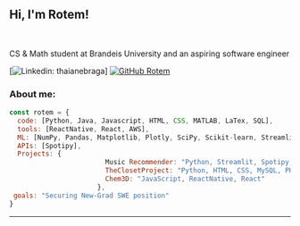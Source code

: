 <h2> Hi, I'm Rotem! </h2>
</br>
<p>CS & Math student at Brandeis University and an aspiring software engineer</br>
</p>

[![Linkedin: thaianebraga](https://img.shields.io/badge/-rotemarie-blue?style=flat-square&logo=Linkedin&logoColor=white&link=https://www.linkedin.com/in/rotem-arie-5262601b3/)]
[![GitHub Rotem](https://img.shields.io/github/followers/rotem?label=Portfolio)](https://rotemarie.github.io/)


### About me:  

```javascript
const rotem = {
  code: [Python, Java, Javascript, HTML, CSS, MATLAB, LaTex, SQL],
  tools: [ReactNative, React, AWS],
  ML: [NumPy, Pandas, Matplotlib, Plotly, SciPy, Scikit-learn, Streamlit],
  APIs: [Spotipy],
  Projects: {
                        Music Recommender: "Python, Streamlit, Spotipy, numpy, Pandas, Plotply, Scikit-learn, Matplotlib"
                        TheClosetProject: "Python, HTML, CSS, MySQL, PHP",
                        Chem3D: "JavaScript, ReactNative, React"
                      },
 goals: "Securing New-Grad SWE position"
}
```

---
